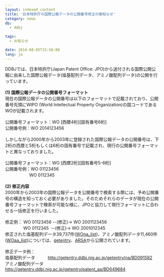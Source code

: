 ```yaml
---
layout: indexed_content
title: '日本特許庁の国際公報データの公開番号修正の御知らせ'
category: news
db:
  - ddbj

tags:
  - お知らせ

date: 2014-08-05T15:56:08
lang: ja
---
```


DDBJでは、日本特許庁(Japan Patent Office: JPO)から送付される国際公開公報に由来した国際公報データ(塩基配列データ、アミノ酸配列データ)の公開を行っています。<br><br><strong>(1) 国際公報データの公開番号フォーマット</strong><br>現在の国際公報データの公開番号は以下のフォーマットで記載されており、公開番号先頭にWIPO (World Intellectual Property Organization)の国コードであるWOが記載されます。<br><br>公開番号フォーマット：WO [西暦4桁][固有番号6桁]<br>公開番号例：WO 2014123456<br><br>しかしながら2000年から2003年に登録された国際公報データの公開番号は、下2桁の西暦と5桁もしくは6桁の固有番号で記載され、現行の公開番号フォーマットと異なっておりました。<br><br>公開番号フォーマット：WO [西暦2桁][固有番号5-6桁]<br>公開番号例：WO 01123456<br>　             　WO 0112345<br><br><strong>(2) 修正内容</strong><br>2000年から2003年の国際公報データを公開番号で検索する際には、予め公開番号の構造を知っておく必要がありました。そのためそれらのデータが現在の公開番号フォーマットで検索が可能な様に、JPOと協力して現行フォーマットに合わせる一括修正を行いました。<br><br>修正例： WO 01123456 --(修正)-&gt; WO 2001123456<br>        　　WO 0112345  --(修正)-&gt; WO 2001012345<br>修正された塩基配列データ39,737件(<a href="/wp-content/uploads/WOna_list.txt">WOna_list</a>)、アミノ酸配列データ11,460件(<a href="/wp-content/uploads/WOaa_list.txt">WOaa_list</a>)については、<a href="http://getentry.ddbj.nig.ac.jp/top-j.html" target="_blank">getentry</a>、<a href="http://ddbj.nig.ac.jp/arsa/quick_search?lang=ja" target="_blank">ARSA</a>から公開されています。<br><br>修正データ例：<br>塩基配列データ　　　<a href="http://getentry.ddbj.nig.ac.jp/getentry/na/BD091582">http://getentry.ddbj.nig.ac.jp/getentry/na/BD091582</a><br>アミノ酸配列データ　<a href="http://getentry.ddbj.nig.ac.jp/getentry/patent_aa/BD649684">http://getentry.ddbj.nig.ac.jp/getentry/patent_aa/BD649684</a><br>
